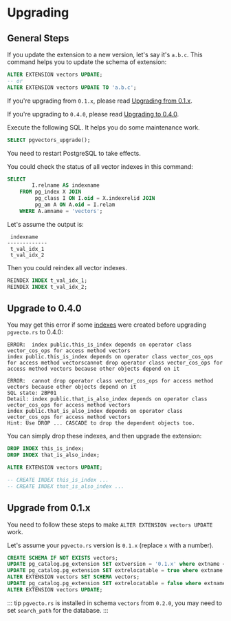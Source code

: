 # Upgrading

## General Steps

If you update the extension to a new version, let's say it's `a.b.c`. This command helps you to update the schema of extension:

```sql
ALTER EXTENSION vectors UPDATE;
-- or
ALTER EXTENSION vectors UPDATE TO 'a.b.c';
```

If you're upgrading from `0.1.x`, please read [Upgrading from 0.1.x](#upgrade-from-0-1-x).

If you're upgrading to `0.4.0`, please read [Upgrading to 0.4.0](#upgrade-to-0-4-0).

Execute the following SQL. It helps you do some maintenance work.

```sql
SELECT pgvectors_upgrade();
```

You need to restart PostgreSQL to take effects.

You could check the status of all vector indexes in this command:

```sql
SELECT
        I.relname AS indexname
    FROM pg_index X JOIN
         pg_class I ON I.oid = X.indexrelid JOIN
         pg_am A ON A.oid = I.relam
    WHERE A.amname = 'vectors';
```

Let's assume the output is:

```text
 indexname
-------------
 t_val_idx_1
 t_val_idx_2
```

Then you could reindex all vector indexes.

```sql
REINDEX INDEX t_val_idx_1;
REINDEX INDEX t_val_idx_2;
```

## Upgrade to 0.4.0

You may get this error if some [indexes](../usage/indexing.md) were created before upgrading `pgvecto.rs` to 0.4.0:

```
ERROR:  index public.this_is_index depends on operator class vector_cos_ops for access method vectors
index public.this_is_index depends on operator class vector_cos_ops for access method vectorscannot drop operator class vector_cos_ops for access method vectors because other objects depend on it 

ERROR:  cannot drop operator class vector_cos_ops for access method vectors because other objects depend on it
SQL state: 2BP01
Detail: index public.that_is_also_index depends on operator class vector_cos_ops for access method vectors
index public.that_is_also_index depends on operator class vector_cos_ops for access method vectors
Hint: Use DROP ... CASCADE to drop the dependent objects too.
```

You can simply drop these indexes, and then upgrade the extension:

```sql
DROP INDEX this_is_index;
DROP INDEX that_is_also_index;

ALTER EXTENSION vectors UPDATE;

-- CREATE INDEX this_is_index ...
-- CREATE INDEX that_is_also_index ...
```

## Upgrade from 0.1.x

You need to follow these steps to make `ALTER EXTENSION vectors UPDATE` work.

Let's assume your `pgvecto.rs` version is `0.1.x` (replace `x` with a number).

```sql
CREATE SCHEMA IF NOT EXISTS vectors;
UPDATE pg_catalog.pg_extension SET extversion = '0.1.x' where extname = 'vectors';
UPDATE pg_catalog.pg_extension SET extrelocatable = true where extname = 'vectors';
ALTER EXTENSION vectors SET SCHEMA vectors;
UPDATE pg_catalog.pg_extension SET extrelocatable = false where extname = 'vectors';
ALTER EXTENSION vectors UPDATE;
```

::: tip
`pgvecto.rs` is installed in schema `vectors` from `0.2.0`, you may need to set `search_path` for the database.
:::